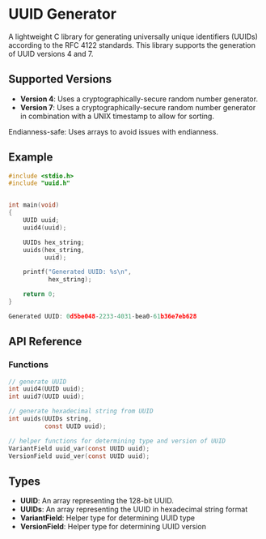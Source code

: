 # UUID Generator
A lightweight C library for generating universally unique identifiers (UUIDs) according to the RFC 4122 standards.
This library supports the generation of UUID versions 4 and 7.

## Supported Versions
- **Version 4**: Uses a cryptographically-secure random number generator.
- **Version 7**: Uses a cryptographically-secure random number generator in combination with a UNIX timestamp to allow for sorting.

Endianness-safe: Uses arrays to avoid issues with endianness.

## Example

```C
#include <stdio.h>
#include "uuid.h"


int main(void)
{
    UUID uuid;
    uuid4(uuid);

    UUIDs hex_string;
    uuids(hex_string,
          uuid);

    printf("Generated UUID: %s\n", 
           hex_string);

    return 0;
}

Generated UUID: 0d5be048-2233-4031-bea0-61b36e7eb628
```

## API Reference
### Functions
```C
// generate UUID
int uuid4(UUID uuid);
int uuid7(UUID uuid);

// generate hexadecimal string from UUID
int uuids(UUIDs string,
          const UUID uuid);

// helper functions for determining type and version of UUID
VariantField uuid_var(const UUID uuid);
VersionField uuid_ver(const UUID uuid);
```

## Types

- **UUID**: An array representing the 128-bit UUID.
- **UUIDs**: An array representing the UUID in hexadecimal string format 
- **VariantField**: Helper type for determining UUID type
- **VersionField**: Helper type for determining UUID version
